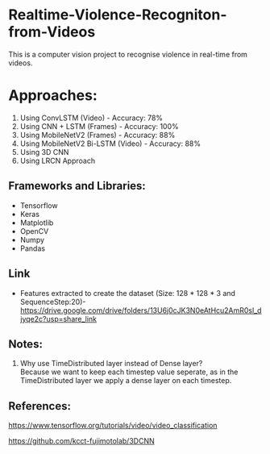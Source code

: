 # Realtime-Violence-Recogniton-from-Videos
This is a computer vision project to recognise violence in real-time from videos.
# Approaches:
1) Using ConvLSTM (Video) - Accuracy: 78% <br>
2) Using CNN + LSTM (Frames) - Accuracy: 100% <br>
3) Using MobileNetV2 (Frames) - Accuracy: 88% <br>
4) Using MobileNetV2 Bi-LSTM (Video) - Accuracy: 88% <br>
5) Using 3D CNN <br>
6) Using LRCN Approach <br>
## Frameworks and Libraries:
* Tensorflow
* Keras
* Matplotlib
* OpenCV
* Numpy
* Pandas
## Link
* Features extracted to create the dataset (Size: 128 * 128 * 3 and SequenceStep:20)- https://drive.google.com/drive/folders/13U6j0cJK3N0eAtHcu2AmR0sl_djyqe2c?usp=share_link
## Notes:
1) Why use TimeDistributed layer instead of Dense layer? <br>
Because we want to keep each timestep value seperate, as in the TimeDistributed layer we apply a dense layer on each timestep.
## References:
https://www.tensorflow.org/tutorials/video/video_classification

https://github.com/kcct-fujimotolab/3DCNN

